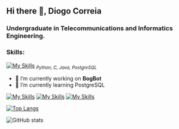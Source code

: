 ## Hi there 👋, Diogo Correia
### Undergraduate in Telecommunications and Informatics Engineering.


### Skills:
[![My Skills](https://skillicons.dev/icons?i=py,c,java,postgres)](https://skillicons.dev)
<sub>*Python, C, Java, PostgreSQL*</sub>


- 🔭 I’m currently working on **BogBot**
- 🌱 I’m currently learning PostgreSQL 


[![My Skills](https://skillicons.dev/icons?i=github)](https://github.com/DiogoCorreia03)  [![My Skills](https://skillicons.dev/icons?i=linkedin)](https://www.linkedin.com/in/diogocorreia03/)  [![My Skills](https://skillicons.dev/icons?i=discord)](discordapp.com/users/314458509184073728)  

[![Top Langs](https://github-readme-stats.vercel.app/api/top-langs/?username=DiogoCorreia03)](https://github.com/anuraghazra/github-readme-stats)

![GitHub stats](https://github-readme-stats.vercel.app/api?username=DiogoCorreia03&show_icons=true&count_private=true)  


